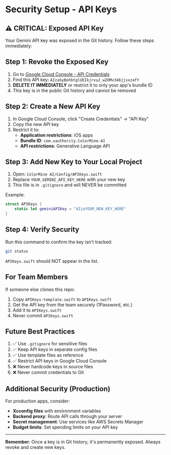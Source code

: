 # Security Setup - API Keys

## ⚠️ CRITICAL: Exposed API Key

Your Gemini API key was exposed in the Git history. Follow these steps immediately:

## Step 1: Revoke the Exposed Key

1. Go to [Google Cloud Console - API Credentials](https://console.cloud.google.com/apis/credentials)
2. Find this API key: `AIzaSyBohbtglUEIkjrvuJ_wZOMv346jjsxzafY`
3. **DELETE IT IMMEDIATELY** or restrict it to only your app's bundle ID
4. This key is in the public Git history and cannot be removed

## Step 2: Create a New API Key

1. In Google Cloud Console, click "Create Credentials" → "API Key"
2. Copy the new API key
3. Restrict it to:
   - **Application restrictions**: iOS apps
   - **Bundle ID**: `com.xauthority.ColorMine-AI`
   - **API restrictions**: Generative Language API

## Step 3: Add New Key to Your Local Project

1. Open: `ColorMine AI/Config/APIKeys.swift`
2. Replace `YOUR_GEMINI_API_KEY_HERE` with your new key
3. This file is in `.gitignore` and will NEVER be committed

Example:
```swift
struct APIKeys {
    static let geminiAPIKey = "AIzaYOUR_NEW_KEY_HERE"
}
```

## Step 4: Verify Security

Run this command to confirm the key isn't tracked:
```bash
git status
```

`APIKeys.swift` should NOT appear in the list.

## For Team Members

If someone else clones this repo:

1. Copy `APIKeys-template.swift` to `APIKeys.swift`
2. Get the API key from the team securely (1Password, etc.)
3. Add it to `APIKeys.swift`
4. Never commit `APIKeys.swift`

## Future Best Practices

1. ✅ Use `.gitignore` for sensitive files
2. ✅ Keep API keys in separate config files
3. ✅ Use template files as reference
4. ✅ Restrict API keys in Google Cloud Console
5. ❌ Never hardcode keys in source files
6. ❌ Never commit credentials to Git

## Additional Security (Production)

For production apps, consider:
- **Xcconfig files** with environment variables
- **Backend proxy**: Route API calls through your server
- **Secret management**: Use services like AWS Secrets Manager
- **Budget limits**: Set spending limits on your API key

---

**Remember**: Once a key is in Git history, it's permanently exposed. Always revoke and create new keys.
